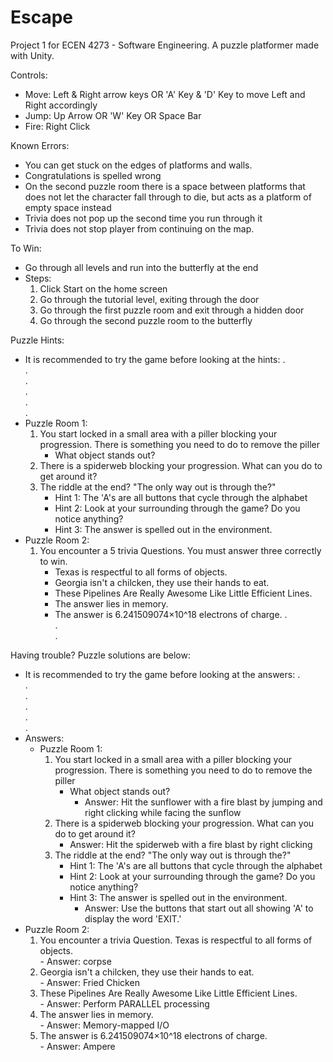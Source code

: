 # Escape
Project 1 for ECEN 4273 - Software Engineering. A puzzle platformer made with Unity. 

Controls:
  - Move: Left & Right arrow keys OR 'A' Key & 'D' Key to move Left and Right accordingly
  - Jump: Up Arrow OR 'W' Key OR Space Bar
  - Fire: Right Click

Known Errors:
  - You can get stuck on the edges of platforms and walls. 
  - Congratulations is spelled wrong
  - On the second puzzle room there is a space between platforms that does not let the character fall through to die, but acts as a platform of empty space instead
  - Trivia does not pop up the second time you run through it
  - Trivia does not stop player from continuing on the map.
  
 
To Win:
  - Go through all levels and run into the butterfly at the end
  - Steps: 
    1. Click Start on the home screen
    2. Go through the tutorial level, exiting through the door
    3. Go through the first puzzle room and exit through a hidden door
    4. Go through the second puzzle room to the butterfly
    
    
Puzzle Hints:
  - It is recommended to try the game before looking at the hints:
  .<br/>
  .<br/>
  .<br/>
  .<br/>
  .<br/>
  .<br/>
  - Puzzle Room 1:
      1. You start locked in a small area with a piller blocking your progression. There is something you need to do to remove the piller
          - What object stands out?
      2. There is a spiderweb blocking your progression. What can you do to get around it?
      3. The riddle at the end? "The only way out is through the?" 
          - Hint 1: The 'A's are all buttons that cycle through the alphabet
          - Hint 2: Look at your surrounding through the game? Do you notice anything?
          - Hint 3: The answer is spelled out in the environment.
  - Puzzle Room 2:
      1. You encounter a 5 trivia Questions. You must answer three correctly to win. 
          - Texas is respectful to all forms of objects.
          - Georgia isn't a chilcken, they use their hands to eat. 
          - These Pipelines Are Really Awesome Like Little Efficient Lines. 
          - The answer lies in memory.
          - The answer is  6.241509074×10^18 electrons of charge.
  .<br/>
  .<br/>
  .<br/>
  
Having trouble? Puzzle solutions are below:<br/>
   - It is recommended to try the game before looking at the answers:
  .<br/>
  .<br/>
  .<br/>
  .<br/>
  .<br/>
  .<br/>
  - Answers:
    - Puzzle Room 1:
      1. You start locked in a small area with a piller blocking your progression. There is something you need to do to remove the piller
          - What object stands out?
            - Answer: Hit the sunflower with a fire blast by jumping and right clicking while facing the sunflow
      2. There is a spiderweb blocking your progression. What can you do to get around it?
            - Answer: Hit the spiderweb with a fire blast by right clicking
      3. The riddle at the end? "The only way out is through the?"
          - Hint 1: The 'A's are all buttons that cycle through the alphabet
          - Hint 2: Look at your surrounding through the game? Do you notice anything?
          - Hint 3: The answer is spelled out in the environment.
            - Answer: Use the buttons that start out all showing 'A' to display the word 'EXIT.' 
  - Puzzle Room 2:
      1. You encounter a trivia Question. Texas is respectful to all forms of objects.<br/>
        - Answer: corpse
      2. Georgia isn't a chilcken, they use their hands to eat.<br/> 
        - Answer: Fried Chicken
      3. These Pipelines Are Really Awesome Like Little Efficient Lines.<br/> 
        - Answer: Perform PARALLEL processing
      4. The answer lies in memory.<br/>
        - Answer: Memory-mapped I/O
      5. The answer is  6.241509074×10^18 electrons of charge.<br/>
        - Answer: Ampere
        
